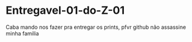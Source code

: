 # Entregavel-01-do-Z-01
Caba mando nos fazer pra entregar os prints, pfvr github não assassine minha familia
